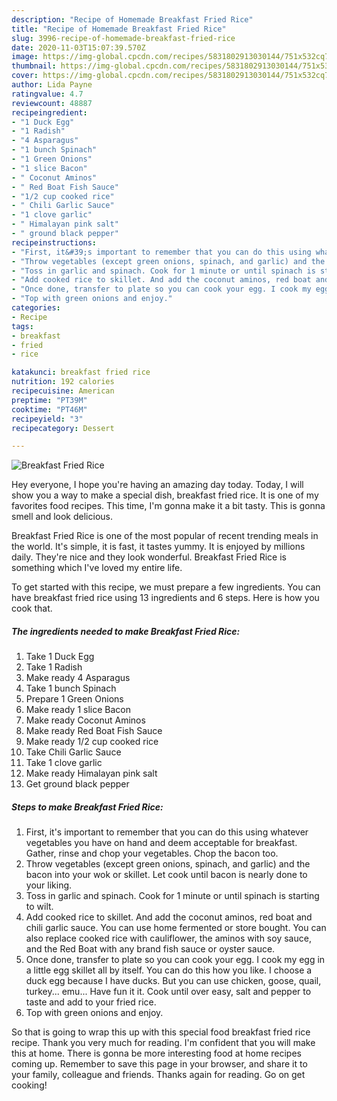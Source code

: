 ```yaml
---
description: "Recipe of Homemade Breakfast Fried Rice"
title: "Recipe of Homemade Breakfast Fried Rice"
slug: 3996-recipe-of-homemade-breakfast-fried-rice
date: 2020-11-03T15:07:39.570Z
image: https://img-global.cpcdn.com/recipes/5831802913030144/751x532cq70/breakfast-fried-rice-recipe-main-photo.jpg
thumbnail: https://img-global.cpcdn.com/recipes/5831802913030144/751x532cq70/breakfast-fried-rice-recipe-main-photo.jpg
cover: https://img-global.cpcdn.com/recipes/5831802913030144/751x532cq70/breakfast-fried-rice-recipe-main-photo.jpg
author: Lida Payne
ratingvalue: 4.7
reviewcount: 48887
recipeingredient:
- "1 Duck Egg"
- "1 Radish"
- "4 Asparagus"
- "1 bunch Spinach"
- "1 Green Onions"
- "1 slice Bacon"
- " Coconut Aminos"
- " Red Boat Fish Sauce"
- "1/2 cup cooked rice"
- " Chili Garlic Sauce"
- "1 clove garlic"
- " Himalayan pink salt"
- " ground black pepper"
recipeinstructions:
- "First, it&#39;s important to remember that you can do this using whatever vegetables you have on hand and deem acceptable for breakfast. Gather, rinse and chop your vegetables. Chop the bacon too."
- "Throw vegetables (except green onions, spinach, and garlic) and the bacon into your wok or skillet. Let cook until bacon is nearly done to your liking."
- "Toss in garlic and spinach. Cook for 1 minute or until spinach is starting to wilt."
- "Add cooked rice to skillet. And add the coconut aminos, red boat and chili garlic sauce. You can use home fermented or store bought. You can also replace cooked rice with cauliflower, the aminos with soy sauce, and the Red Boat with any brand fish sauce or oyster sauce."
- "Once done, transfer to plate so you can cook your egg. I cook my egg in a little egg skillet all by itself. You can do this how you like. I choose a duck egg because I have ducks. But you can use chicken, goose, quail, turkey... emu... Have fun it it. Cook until over easy, salt and pepper to taste and add to your fried rice."
- "Top with green onions and enjoy."
categories:
- Recipe
tags:
- breakfast
- fried
- rice

katakunci: breakfast fried rice 
nutrition: 192 calories
recipecuisine: American
preptime: "PT39M"
cooktime: "PT46M"
recipeyield: "3"
recipecategory: Dessert

---
```



![Breakfast Fried Rice](https://img-global.cpcdn.com/recipes/5831802913030144/751x532cq70/breakfast-fried-rice-recipe-main-photo.jpg)

Hey everyone, I hope you're having an amazing day today. Today, I will show you a way to make a special dish, breakfast fried rice. It is one of my favorites food recipes. This time, I'm gonna make it a bit tasty. This is gonna smell and look delicious.

Breakfast Fried Rice is one of the most popular of recent trending meals in the world. It's simple, it is fast, it tastes yummy. It is enjoyed by millions daily. They're nice and they look wonderful. Breakfast Fried Rice is something which I've loved my entire life.




To get started with this recipe, we must prepare a few ingredients. You can have breakfast fried rice using 13 ingredients and 6 steps. Here is how you cook that.

<!--inarticleads1-->

##### The ingredients needed to make Breakfast Fried Rice:

1. Take 1 Duck Egg
1. Take 1 Radish
1. Make ready 4 Asparagus
1. Take 1 bunch Spinach
1. Prepare 1 Green Onions
1. Make ready 1 slice Bacon
1. Make ready  Coconut Aminos
1. Make ready  Red Boat Fish Sauce
1. Make ready 1/2 cup cooked rice
1. Take  Chili Garlic Sauce
1. Take 1 clove garlic
1. Make ready  Himalayan pink salt
1. Get  ground black pepper




<!--inarticleads2-->

##### Steps to make Breakfast Fried Rice:

1. First, it&#39;s important to remember that you can do this using whatever vegetables you have on hand and deem acceptable for breakfast. Gather, rinse and chop your vegetables. Chop the bacon too.
1. Throw vegetables (except green onions, spinach, and garlic) and the bacon into your wok or skillet. Let cook until bacon is nearly done to your liking.
1. Toss in garlic and spinach. Cook for 1 minute or until spinach is starting to wilt.
1. Add cooked rice to skillet. And add the coconut aminos, red boat and chili garlic sauce. You can use home fermented or store bought. You can also replace cooked rice with cauliflower, the aminos with soy sauce, and the Red Boat with any brand fish sauce or oyster sauce.
1. Once done, transfer to plate so you can cook your egg. I cook my egg in a little egg skillet all by itself. You can do this how you like. I choose a duck egg because I have ducks. But you can use chicken, goose, quail, turkey... emu... Have fun it it. Cook until over easy, salt and pepper to taste and add to your fried rice.
1. Top with green onions and enjoy.




So that is going to wrap this up with this special food breakfast fried rice recipe. Thank you very much for reading. I'm confident that you will make this at home. There is gonna be more interesting food at home recipes coming up. Remember to save this page in your browser, and share it to your family, colleague and friends. Thanks again for reading. Go on get cooking!
